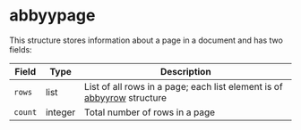 # abbyypage

This structure stores information about a page in a document and has two fields:

| Field   | Type    | Description                                                  |
| ------- | ------- | ------------------------------------------------------------ |
| `rows`  | list    | List of all rows in a page; each list element is of [abbyyrow](https://manual.g1ant.com/link/G1ANT.Addon.Ocr.AbbyyFineReader/G1ANT.Addon.Ocr.AbbyyFineReader/Structures/AbbyyRowStructure.md) structure |
| `count` | integer | Total number of rows in a page                               |

